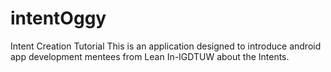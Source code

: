 # intentOggy
Intent Creation Tutorial
This is an application designed to introduce android app development mentees from Lean In-IGDTUW about the Intents.
